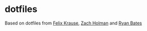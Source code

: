 # dotfiles

Based on dotfiles from [Felix Krause](https://github.com/KrauseFx/dotfiles), [Zach Holman](https://github.com/holman/dotfiles) and [Ryan Bates](https://github.com/ryanb/dotfiles)
